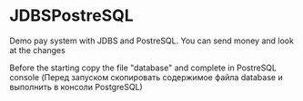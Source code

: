 # JDBSPostreSQL
Demo pay system with JDBS and PostreSQL.
You can send money and look at the changes

Before the starting copy the file "database" and complete in PostreSQL console
(Перед запуском скопировать содержимое файла database и выполнить в консоли PostgreSQL)
